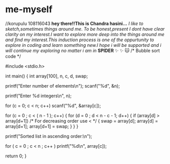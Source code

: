 # me-myself
//korupulu 108116043
**hey there!!This is Chandra hasini...**
_I like to sketch,sometimes things around me_.
*To be honest,present I dont have clear clarity on my interest.I want to explore more deep into the things around me and find my interest.This induction process is one of the oppurtunity to explore in coding and learn something new.I hope i will be supported and i will continue my exploring no matter i am in* **SPIDER** 
:sparkles: :sparkles: :cat:
/* Bubble sort code */
 
#include <stdio.h>
 
int main()
{
  int array[100], n, c, d, swap;
 
  printf("Enter number of elements\n");
  scanf("%d", &n);
 
  printf("Enter %d integers\n", n);
 
  for (c = 0; c < n; c++)
    scanf("%d", &array[c]);
 
  for (c = 0 ; c < ( n - 1 ); c++)
  {
    for (d = 0 ; d < n - c - 1; d++)
    {
      if (array[d] > array[d+1]) /* For decreasing order use < */
      {
        swap       = array[d];
        array[d]   = array[d+1];
        array[d+1] = swap;
      }
    }
  }
 
  printf("Sorted list in ascending order:\n");
 
  for ( c = 0 ; c < n ; c++ )
     printf("%d\n", array[c]);
 
  return 0;
}
